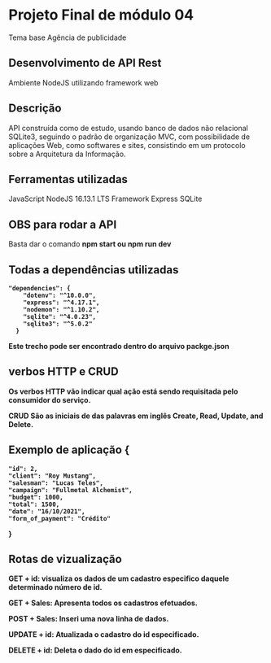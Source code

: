 # Projeto Final de módulo 04 
Tema base Agência de publicidade

## Desenvolvimento de API Rest
Ambiente NodeJS utilizando framework web

## Descrição
API construída como de estudo, usando banco de dados não relacional SQLite3, seguindo o padrão de organização MVC, com possibilidade de aplicações Web, como softwares e sites, consistindo em um protocolo sobre a Arquitetura da Informação. 

## Ferramentas utilizadas
JavaScript
NodeJS 16.13.1 LTS
Framework Express
SQLite

## OBS para rodar a API
Basta dar o comando <b>npm start <b> ou <b>npm run dev<b>

## Todas a dependências utilizadas
```
"dependencies": {
    "dotenv": "^10.0.0",
    "express": "^4.17.1",
    "nodemon": "^1.10.2",
    "sqlite": "^4.0.23",
    "sqlite3": "^5.0.2"
  }
  ```
  Este trecho pode ser encontrado dentro do arquivo <b>packge.json<b>

## verbos HTTP e CRUD
Os <b>verbos HTTP<b> vão indicar qual ação está sendo requisitada pelo consumidor do serviço.

<b>CRUD<b>
São as iniciais de das palavras em inglês Create, Read, Update, and Delete.

## Exemplo de aplicação {
    "id": 2,
    "client": "Roy Mustang",
    "salesman": "Lucas Teles",
    "campaign": "Fullmetal Alchemist",
    "budget": 1000,
    "total": 1500,
    "date": "16/10/2021",
    "form_of_payment": "Crédito"
  }
## Rotas de vizualização

GET + id: visualiza os dados de um cadastro especifico daquele determinado número de id.

GET + Sales: Apresenta todos os cadastros efetuados.

POST + Sales: Inseri uma nova linha de dados.

UPDATE + id: Atualizada o cadastro do id especificado.

DELETE + id: Deleta o dado do id em especificado.

